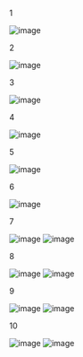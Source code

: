1


![image](https://github.com/user-attachments/assets/a49dd8a1-b04d-49b3-a366-e65d7e38490e)


2


![image](https://github.com/user-attachments/assets/28a8e0cb-cff2-42a2-815e-13c68882d9cf)


3


![image](https://github.com/user-attachments/assets/5e902ea1-19ed-43cf-a3b7-5ffe85e831e1)


4


![image](https://github.com/user-attachments/assets/0873307c-84d1-422f-8c2b-b0e405915ead)


5


![image](https://github.com/user-attachments/assets/93f8837d-363b-4be0-be9f-3eefd574b84d)


6


![image](https://github.com/user-attachments/assets/b2dd5703-e0d3-4277-9b27-b76548024707)


7


![image](https://github.com/user-attachments/assets/e9fe8979-c337-4700-b8e2-58966f7b287b)
![image](https://github.com/user-attachments/assets/050d341e-8b1b-4093-a79a-a383e12559b1)


8


![image](https://github.com/user-attachments/assets/44bfd925-a61f-467c-92c9-efa439a6af5e)
![image](https://github.com/user-attachments/assets/5a96958f-3633-4f1c-bbb5-3ae195119341)


9


![image](https://github.com/user-attachments/assets/37be6286-bbab-422b-b30e-900aeade9b30)
![image](https://github.com/user-attachments/assets/3c49fbd3-1ed2-4270-ac6c-4edc586051ad)


10


![image](https://github.com/user-attachments/assets/85b98f40-2eb0-457a-895a-0bfe4ee29dd2)
![image](https://github.com/user-attachments/assets/bcb9b660-7bfd-4505-98e9-8df43463d0e6)
